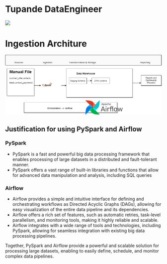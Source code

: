 # Tupande DataEngineer
![](https://img.shields.io/pypi/pyversions/django.svg)

# Ingestion Architure
![img.png ](image/TupandeHighlevel.png)
## Justification for using PySpark and Airflow

### PySpark
- PySpark is a fast and powerful big data processing framework that enables processing of large datasets in a distributed and fault-tolerant manner.
- PySpark offers a vast range of built-in libraries and functions that allow for advanced data manipulation and analysis, including SQL queries

### Airflow
- Airflow provides a simple and intuitive interface for defining and orchestrating workflows as Directed Acyclic Graphs (DAGs), allowing for easy visualization of the entire data pipeline and its dependencies.
- Airflow offers a rich set of features, such as automatic retries, task-level parallelism, and monitoring tools, making it highly reliable and scalable.
- Airflow integrates with a wide range of tools and technologies, including PySpark, allowing for seamless integration with existing big data processing pipelines.

Together, PySpark and Airflow provide a powerful and scalable solution for processing large datasets, enabling  to easily define, schedule, and monitor complex data pipelines.
